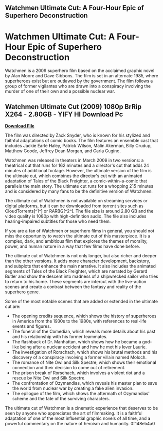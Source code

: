 ## Watchmen Ultimate Cut: A Four-Hour Epic of Superhero Deconstruction

  
# Watchmen Ultimate Cut: A Four-Hour Epic of Superhero Deconstruction
 
Watchmen is a 2009 superhero film based on the acclaimed graphic novel by Alan Moore and Dave Gibbons. The film is set in an alternate 1985, where superheroes exist but are outlawed by the government. The film follows a group of former vigilantes who are drawn into a conspiracy involving the murder of one of their own and a possible nuclear war.
 
## Watchmen Ultimate Cut (2009) 1080p BrRip X264 - 2.80GB - YIFY HI Download Pc


[**Download File**](https://persifalque.blogspot.com/?d=2tLXud)

 
The film was directed by Zack Snyder, who is known for his stylized and faithful adaptations of comic books. The film features an ensemble cast that includes Jackie Earle Haley, Patrick Wilson, Malin Akerman, Billy Crudup, Matthew Goode, Jeffrey Dean Morgan, and Carla Gugino.
 
Watchmen was released in theaters in March 2009 in two versions: a theatrical cut that runs for 162 minutes and a director's cut that adds 24 minutes of additional footage. However, the ultimate version of the film is the ultimate cut, which combines the director's cut with an animated adaptation of Tales of the Black Freighter, a comic-within-a-comic that parallels the main story. The ultimate cut runs for a whopping 215 minutes and is considered by many fans to be the definitive version of Watchmen.
 
The ultimate cut of Watchmen is not available on streaming services or digital platforms, but it can be downloaded from torrent sites such as CloudTorrents[^1^] or RARBG[^2^]. The file size is around 2.80 GB and the video quality is 1080p with high-definition audio. The file also includes hearing-impaired subtitles for those who need them.
 
If you are a fan of Watchmen or superhero films in general, you should not miss the opportunity to watch the ultimate cut of this masterpiece. It is a complex, dark, and ambitious film that explores the themes of morality, power, and human nature in a way that few films have done before.

The ultimate cut of Watchmen is not only longer, but also richer and deeper than the other versions. It adds more character development, backstory, and subplots that enhance the main narrative. It also includes the animated segments of Tales of the Black Freighter, which are narrated by Gerard Butler and show the descent into madness of a shipwrecked sailor who tries to return to his home. These segments are intercut with the live-action scenes and create a contrast between the fantasy and reality of the superhero genre.
 
Some of the most notable scenes that are added or extended in the ultimate cut are:
 
- The opening credits sequence, which shows the history of superheroes in America from the 1930s to the 1980s, with references to real-life events and figures.
- The funeral of the Comedian, which reveals more details about his past and his relationship with his former teammates.
- The flashback of Dr. Manhattan, which shows how he became a god-like being after a nuclear accident and how he met his lover Laurie.
- The investigation of Rorschach, which shows his brutal methods and his discovery of a conspiracy involving a former villain named Moloch.
- The romance of Nite Owl and Silk Spectre, which shows their emotional connection and their decision to come out of retirement.
- The prison break of Rorschach, which involves a violent riot and a rescue by Nite Owl and Silk Spectre.
- The confrontation of Ozymandias, which reveals his master plan to save the world from nuclear war by creating a fake alien invasion.
- The epilogue of the film, which shows the aftermath of Ozymandias' scheme and the fate of the surviving characters.

The ultimate cut of Watchmen is a cinematic experience that deserves to be seen by anyone who appreciates the art of filmmaking. It is a faithful adaptation of one of the most influential graphic novels of all time, and a powerful commentary on the nature of heroism and humanity.
 0f148eb4a0
